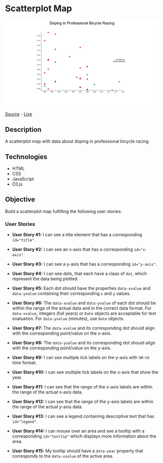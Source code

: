 # Scatterplot Map

![Scatterplot Map](screenshot.png)

[Source]() - [Live]()

## Description

A scatterplot map with data about doping in professional bicycle racing.

## Technologies

- HTML
- CSS
- JavaScript
- D3.js

## Objective

Build a scatterplot map fulfilling the following user stories.

### User Stories

- **User Story #1:** I can see a title element that has a corresponding `id="title"`.

- **User Story #2:** I can see an x-axis that has a corresponding `id="x-axis"`.

- **User Story #3:** I can see a y-axis that has a corresponding `id="y-axis"`.

- **User Story #4:** I can see dots, that each have a class of `dot`, which represent the data being plotted.

- **User Story #5:** Each dot should have the properties `data-xvalue` and `data-yvalue` containing their corresponding `x` and `y` values.

- **User Story #6:** The `data-xvalue` and `data-yvalue` of each dot should be within the range of the actual data and in the correct data format. For `data-xvalue`, integers (full years) or `Date` objects are acceptable for test evaluation. For `data-yvalue` (minutes), use `Date` objects.

- **User Story #7:** The `data-xvalue` and its corresponding dot should align with the corresponding point/value on the x-axis.

- **User Story #8:** The `data-yvalue` and its corresponding dot should align with the corresponding point/value on the y-axis.

- **User Story #9:** I can see multiple tick labels on the y-axis with `%M:%S` time format.

- **User Story #10:** I can see multiple tick labels on the x-axis that show the year.

- **User Story #11:** I can see that the range of the x-axis labels are within the range of the actual x-axis data.

- **User Story #12:** I can see that the range of the y-axis labels are within the range of the actual y-axis data.

- **User Story #13:** I can see a legend containing descriptive text that has `id="legend"`.

- **User Story #14:** I can mouse over an area and see a tooltip with a corresponding `id="tooltip"` which displays more information about the area.

- **User Story #15:** My tooltip should have a `data-year` property that corresponds to the `data-xvalue` of the active area.
